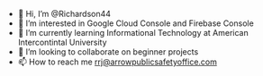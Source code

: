 - 👋 Hi, I’m @Richardson44
- 👀 I’m interested in Google Cloud Console and Firebase Console
- 🌱 I’m currently learning Informational Technology at American Intercontintal University
- 💞️ I’m looking to collaborate on beginner projects
- 📫 How to reach me rrj@arrowpublicsafetyoffice.com

<!---
Richardson44/Richardson44 is a ✨ special ✨ repository because its `README.md` (this file) appears on your GitHub profile.
You can click the Preview link to take a look at your changes.
--->
